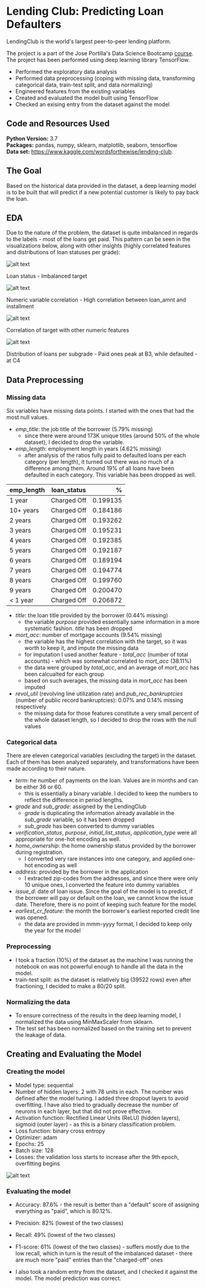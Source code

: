 # Lending Club: Predicting Loan Defaulters
LendingClub is the world's largest peer-to-peer lending platform.

The project is a part of the Jose Portilla's Data Science Bootcamp [course](https://www.udemy.com/share/101WaUB0MdcFdXRXQ=/). The project has been performed using deep learning library TensorFlow.

* Performed the exploratory data analysis
* Performed data preprocessing (coping with missing data, transforming categorical data, train-test split, and data normalizing)
* Engineered features from the existing variables
* Created and evaluated the model built using TensorFlow
* Checked an exising entry from the dataset against the model 

## Code and Resources Used
**Python Version:** 3.7  
**Packages:** pandas, numpy, sklearn, matplotlib, seaborn, tensorflow  
**Data set:** https://www.kaggle.com/wordsforthewise/lending-club.

## The Goal
Based on the historical data provided in the dataset, a deep learning model is to be built that will predict if a new potential customer is likely to pay back the loan.

## EDA
Due to the nature of the problem, the dataset is quite imbalanced in regards to the labels - most of the loans get paid. This pattern can be seen in the visualizations below, along with other insights (highly correlated features and distributions of loan statuses per grade):

![alt text](https://github.com/yeegorski/tf_lending_club/blob/master/loan_status_countplot.png "Loan status - Imbalanced target")

Loan status - Imbalanced target

![alt text](https://github.com/yeegorski/tf_lending_club/blob/master/corr_matrix.png "Numeric variable correlation - High correlation between loan_amnt and installment")

Numeric variable correlation - High correlation between loan_amnt and installment

![alt text](https://github.com/yeegorski/tf_lending_club/blob/master/target_corr.png "Correlation of target with other numeric features")

Correlation of target with other numeric features

![alt text](https://github.com/yeegorski/tf_lending_club/blob/master/sub_grade_distribution.png "Distribution of loans per subgrade - Paid ones peak at B3, while defaulted - at C4")

Distribution of loans per subgrade - Paid ones peak at B3, while defaulted - at C4

## Data Preprocessing

### Missing data
Six variables have missing data points. I started with the ones that had the most null values.
* *emp_title*: the job title of the borrower (5.79% missing)
    * since there were around 173K unique titles (around 50% of the whole dataset), I decided to drop the variable.
* *emp_length*: employment length in years (4.62% missing)
    * after analysis of the ratios fully paid to defaulted loans per each category (per length), it turned out there was no much of a difference among them. Around 19% of all loans have been defaulted in each category. This variable has been dropped as well.
    
| emp_length  | loan_status   | %        |
| :---        |    :----:     |     ---: |
| 1 year	     | Charged Off	| 0.199135 |
| 10+ years	  | Charged Off	| 0.184186 |
| 2 years	  | Charged Off	| 0.193262 |
| 3 years	  | Charged Off	| 0.195231 |
| 4 years	  | Charged Off	| 0.192385 |
| 5 years	  | Charged Off	| 0.192187 |
| 6 years	  | Charged Off   | 0.189194 |
| 7 years	  | Charged Off	| 0.194774 |
| 8 years	  | Charged Off	| 0.199760 |
| 9 years	  | Charged Off	| 0.200470 |
| < 1 year	  | Charged Off	| 0.206872 |
   
* *title*: the loan title provided by the borrower (0.44% missing)
    * the variable *purpose* provided essentially same information in a more systematic fashion. *title* has been dropped
* *mort_acc*: number of mortgage accounts (9.54% missing)
    * the variable has the highest correlation with the target, so it was worth to keep it, and impute the missing data
    * for imputation I used another feature - *total_acc* (number of total accounts) - which was somewhat correlated to *mort_acc* (38.11%)
    * the data were grouped by *total_acc*, and an average of *mort_acc* has been calcualted for each group
    * based on such averages, the missing data in *mort_acc* has been imputed
* *revol_util* (revolving line utilization rate) and *pub_rec_bankruptcies* (number of public record bankruptcies): 0.07% and 0.14% missing respectively
    * the missing data for those features constitute a very small percent of the whole dataset length, so I decided to drop the rows with the null values 
    
### Categorical data
There are eleven categorical variables (excluding the target) in the dataset. Each of them has been analyzed separately, and transformations have been made according to their nature.
* *term*: he number of payments on the loan. Values are in months and can be either 36 or 60.
    * this is essentially a binary variable. I decided to keep the numbers to reflect the difference in period lengths.
* *grade* and *sub_grade*: assigned by the LendingClub
    * *grade* is duplicating the information already available in the *sub_grade* variable, so it has been dropped
    * *sub_grade* has been converted to dummy variables
* *verification_status*, *purpose*, *initial_list_status*, *application_type* were all appropriate for one-hot encoding as well.
* *home_ownership*: the home ownership status provided by the borrower during registration.
    * I converted very rare instances into one category, and applied one-hot encoding as well
* *address*: provided by the borrower in the application
    * I extracted zip-codes from the addresses, and since there were only 10 unique ones, I converted the feature into dummy variables
* *issue_d*: date of loan issue. Since the goal of the model is to predict, if the borrower will pay or default on the loan, we cannot know the issue date. Therefore, there is no point of keeping such feature for the model.
* *earliest_cr_feature*: the month the borrower's earliest reported credit line was opened.
    * the data are provided in mmm-yyyy format, I decided to keep only the year for the model
    
 ### Preprocessing
 * I took a fraction (10%) of the dataset as the machine I was running the notebook on was not powerful enough to handle all the data in the model.
 * train-test split: as the dataset is relatively big (39522 rows) even after fractioning, I decided to make a 80/20 split.
 
 ### Normalizing the data
 * To ensure correctness of the results in the deep learning model, I normalized the data using MinMaxScaler from sklearn.
 * The test set has been normalized based on the training set to prevent the leakage of data.
 
 ## Creating and Evaluating the Model
 
 ### Creating the model
 * Model type: sequential
 * Number of hidden layers: 2 with 78 units in each. The number was defined after the model tuning. I added three dropout layers to avoid overfitting. I have also tried to gradually decrease the number of neurons in each layer, but that did not prove effective.
 * Activation function: Rectified Linear Units (ReLU) (hidden layers), sigmoid (outer layer) - as this is a binary classification problem.
 * Loss function: binary cross entropy
 * Optimizer: adam
 * Epochs: 25
 * Batch size: 128
 * Losses: the validation loss starts to increase after the 9th epoch, overfitting begins
 
 ![alt text](https://github.com/yeegorski/tf_lending_club/blob/master/model%20losses.png "Model losses")
 
 ### Evaluating the model
 * Accuracy: 87.6% - the result is better than a "default" score of assigning everything as "paid", which is 80.12%.
 * Precision: 82% (lowest of the two classes)
 * Recall: 49% (lowest of the two classes)
 * F1-score: 61% (lowest of the two classes) - suffers mostly due to the low recall, which in turn is the result of the imbalanced dataset - there are much more "paid" entries than the "charged-off" ones
 
 * I also took a random entry from the dataset, and I checked it against the model. The model prediction was correct.

 

